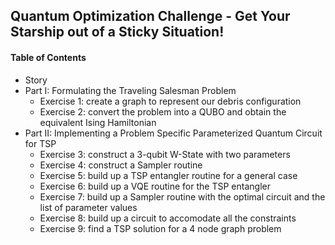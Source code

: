 ## Quantum Optimization Challenge - Get Your Starship out of a Sticky Situation!

#### Table of Contents
- Story
- Part I: Formulating the Traveling Salesman Problem
  - Exercise 1: create a graph to represent our debris configuration  
  - Exercise 2: convert the problem into a QUBO and obtain the equivalent Ising Hamiltonian
- Part II: Implementing a Problem Specific Parameterized Quantum Circuit for TSP
  - Exercise 3: construct a 3-qubit W-State with two parameters
  - Exercise 4: construct a Sampler routine
  - Exercise 5: build up a TSP entangler routine for a general case
  - Exercise 6: build up a VQE routine for the TSP entangler
  - Exercise 7: build up a Sampler routine with the optimal circuit and the list of parameter values
  - Exercise 8: build up a circuit to accomodate all the constraints
  - Exercise 9: find a TSP solution for a 4 node graph problem
